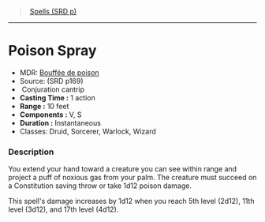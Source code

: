 ﻿---
!SpellItem
Family: SpellVO
Level: cantrip
Type: Conjuration
CastingTime: 1 action
Range: 10 feet
Components: V, S
Duration: Instantaneous
Classes: Druid, Sorcerer, Warlock, Wizard
Id: spells_vo.md#poison-spray
ParentLink: spells_vo.md#spells-srd-p
Name: Poison Spray
ParentName: Spells (SRD p)
NameLevel: 1
AltName: '[Bouffée de poison](hd_spells_bouffee_de_poison.md)'
Source: (SRD p169)
Attributes: {}
AttributesDictionary: >+
  {}

---
> [Spells (SRD p)](srd_spells.md)

---

# Poison Spray

- MDR: [Bouffée de poison](hd_spells_bouffee_de_poison.md)
- Source: (SRD p169)
-  Conjuration cantrip
- **Casting Time :** 1 action
- **Range :** 10 feet
- **Components :** V, S
- **Duration :** Instantaneous
- Classes: Druid, Sorcerer, Warlock, Wizard

### Description

You extend your hand toward a creature you can see within range and project a puff of noxious gas from your palm. The creature must succeed on a Constitution saving throw or take 1d12 poison damage.

This spell's damage increases by 1d12 when you reach 5th level (2d12), 11th level (3d12), and 17th level (4d12).

